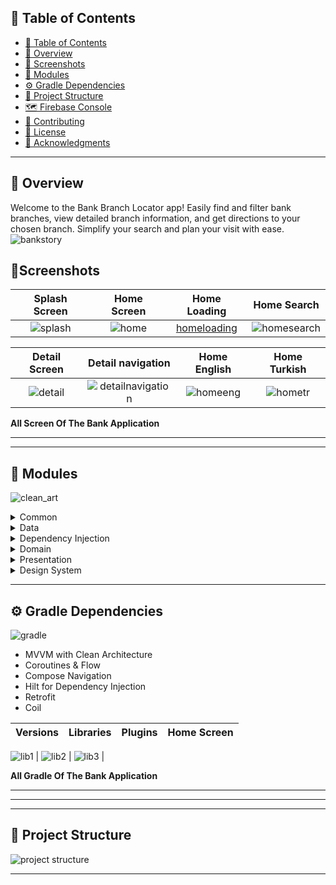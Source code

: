 ## 📒 Table of Contents
- [📒 Table of Contents](#-table-of-contents)
- [📍 Overview](#-overview)
- [🚀 Screenshots](#-Screenshots)
-  [🧩 Modules](#-modules)
- [⚙️ Gradle Dependencies](#-features)
- [📂 Project Structure](#project-structure)
- [🗺 Firebase Console ](#-getting-started)
- [🤝 Contributing](#-contributing)
- [📄 License](#-license)
- [👏 Acknowledgments](#-acknowledgments)

---

## 📍 Overview

Welcome to the Bank Branch Locator app! Easily find and filter bank branches, view detailed branch information, and get directions to your chosen branch. Simplify your search and plan your visit with ease.
![bankstory](https://github.com/huseyinozkoc/EnquraAndroidDeveloperChallenge/assets/48124105/9049d1ed-240a-4e1a-be06-f4793ad0b104)

## 🚀Screenshots






| Splash Screen           |  Home Screen | Home Loading |  Home Search  |
:-------------------------:|:-------------------------:|:-------------------------:|:-------------------------:
 ![splash](https://github.com/huseyinozkoc/EnquraAndroidDeveloperChallenge/assets/48124105/98c0ee45-06f3-4b41-ad36-f4fc382f1829) |                                      ![home](https://github.com/huseyinozkoc/EnquraAndroidDeveloperChallenge/assets/48124105/ffda1951-f8c0-4219-a9ac-0b6d40bcda73) | [homeloading](https://github.com/huseyinozkoc/EnquraAndroidDeveloperChallenge/assets/48124105/565fbe49-54f1-4647-a1df-85dc4dc76b01) |                                                                          ![homesearch](https://github.com/huseyinozkoc/EnquraAndroidDeveloperChallenge/assets/48124105/4de09dbc-3aab-4dc3-ab45-35c5c9dfe83c) |

 | Detail Screen          |  Detail navigation | Home English | Home Turkish |
:-------------------------:|:-------------------------:|:-------------------------:|:-------------------------:
![detail](https://github.com/huseyinozkoc/EnquraAndroidDeveloperChallenge/assets/48124105/71771fc2-0cbe-4098-b604-1b697cee1064) |![detailnavigation](https://github.com/huseyinozkoc/EnquraAndroidDeveloperChallenge/assets/48124105/d1124e9c-1684-49f6-871a-8e3066356fdd) | ![homeeng](https://github.com/huseyinozkoc/EnquraAndroidDeveloperChallenge/assets/48124105/3d0748f5-1d4f-451e-a6e4-6f42046bccc6) |![hometr](https://github.com/huseyinozkoc/EnquraAndroidDeveloperChallenge/assets/48124105/1da0cd41-ec4d-4b3a-b194-76e620dda987) |

**All Screen Of The Bank Application**

---

---



## 🧩 Modules
![clean_art](https://github.com/huseyinozkoc/BitcoinTicker/assets/48124105/b17f3b7b-510d-4900-a19e-02110ec1ef69)

<details closed><summary>Common</summary>
  
| File                | Summary                                                                                                                                                                      |
| ------------------- | ---------------------------------------------------------------------------------------------------------------------------------------------------------------------------- |
| Constants.kt        | Contains constant values used throughout the application, such as API endpoints, keys, and other configuration settings.                                                    |
| NetworkCallResource.kt | Defines a sealed class for representing the result of a network call, including success, error, and loading states.                                                        |
</details>

<details closed><summary>Data</summary>

| File           | Summary                                                                                                                                                               |
| -------------- | --------------------------------------------------------------------------------------------------------------------------------------------------------------------- |
| Models.kt      | Defines the data models or entities that represent structured data within the application. These models may correspond to database tables, API responses, or other data sources.                                                                                                                                                   |
| Repository.kt  | Implementation of data repository classes responsible for handling data access and manipulation. This may include data retrieval from local databases (e.g., Room) or remote APIs (e.g., Retrofit).                                                                                                                                                   |
| Source          | This directory contains submodules for handling data sources, such as local and remote sources. Local sources may include database-related classes (e.g., Room database), while remote sources may include API-related classes (e.g., Retrofit).                                                                                                                                                   |
</details>

<details closed><summary>Dependency Injection</summary>

| File                | Summary                                                                                                                                                                      |
| ------------------- | ---------------------------------------------------------------------------------------------------------------------------------------------------------------------------- |
| FirebaseModule.kt   | Dependency injection module for integrating Firebase services into the application. This module may provide Firebase-related dependencies like Firebase authentication, Firestore, etc.                                                    |
| RetrofitModule.kt   | Dependency injection module for configuring Retrofit and providing API-related dependencies.                                                |
| RepositoryModule.kt | Dependency injection module for providing data repository dependencies, such as data sources and mappers.                                                                                                                                                                                                                   |
</details>


<details closed><summary>Domain</summary>

| File               | Summary                                                                                                                                                               |
| ------------------ | --------------------------------------------------------------------------------------------------------------------------------------------------------------------- |
| UseCases.kt       | Defines use cases that encapsulate the application's business logic and represent user interactions.                                                                                                                                                                                                                   |
| DataSourceInterfaces.kt | Interfaces that define the contract for data sources, allowing for abstraction and separation between data retrieval and domain logic.                                                                                                                                                   |
| RepositoryInterfaces.kt  | Interfaces that define the contract for repositories, providing a clear separation between the domain layer and the data layer.                                                                                                                                                   |
</details>

<details closed><summary>Presentation</summary>

| File       | Summary                                                                                                                                                               |
| ---------- | --------------------------------------------------------------------------------------------------------------------------------------------------------------------- |
| Views      | This directory contains the user interface components (e.g., activities, fragments, views) responsible for presenting data and interacting with the user.                                                                                                                                                                                                                   |
| ViewModels | Contains ViewModel classes that manage the presentation logic and data binding between the domain and UI layers.                                                                                                                                                                                                                   |
</details>

<details closed><summary>Design System</summary>

| File       | Summary                                                                                                                                                               |
| ---------- | --------------------------------------------------------------------------------------------------------------------------------------------------------------------- |
| Views      | Include common design components for all project.                                                                                                                                                                                                                  |

</details>


---

## ⚙️ Gradle Dependencies
![gradle](https://github.com/huseyinozkoc/BitcoinTicker/assets/48124105/dbf4a339-1c0c-43ff-b1bd-bf05cd60ba8c)

- MVVM with Clean Architecture
 - Coroutines & Flow
 - Compose Navigation
 - Hilt for Dependency Injection
 - Retrofit
 - Coil


| Versions          |  Libraries | Plugins |  Home Screen  |
:-------------------------:|:-------------------------:|:-------------------------:|:-------------------------:
  
![lib1](https://github.com/huseyinozkoc/EnquraAndroidDeveloperChallenge/assets/48124105/9dd87c50-92d3-4b15-a2bd-f9ff6816f4d5) | ![lib2](https://github.com/huseyinozkoc/EnquraAndroidDeveloperChallenge/assets/48124105/d0bd8d91-634b-43cc-94b9-40600e83b279)
   | ![lib3](https://github.com/huseyinozkoc/EnquraAndroidDeveloperChallenge/assets/48124105/d3ae3660-d2d0-45a9-8967-aafd8ea378b9) | 



**All Gradle Of The Bank Application**

---

 
---



---
## 📂 Project Structure

![project structure](https://github.com/huseyinozkoc/EnquraAndroidDeveloperChallenge/assets/48124105/ec872abb-36e5-4c60-93b0-7b5728b18372)

---

